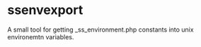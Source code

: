 # ssenvexport
A small tool for getting _ss_environment.php constants into unix environemtn variables.

